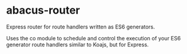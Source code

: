 abacus-router
===

Express router for route handlers written as ES6 generators.

Uses the co module to schedule and control the execution of your ES6 generator
route handlers similar to Koajs, but for Express.

